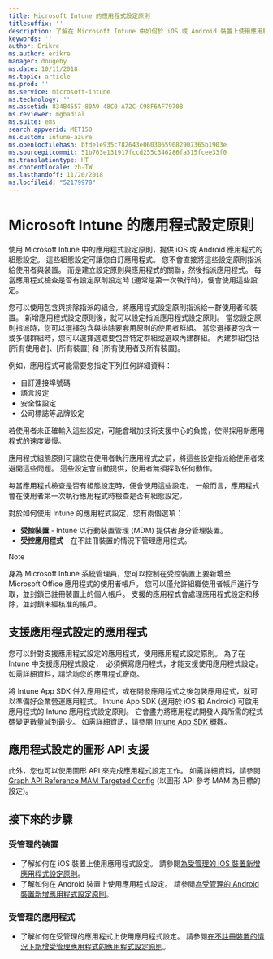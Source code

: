 ```yaml
---
title: Microsoft Intune 的應用程式設定原則
titlesuffix: ''
description: 了解在 Microsoft Intune 中如何於 iOS 或 Android 裝置上使用應用程式設定原則。
keywords: ''
author: Erikre
ms.author: erikre
manager: dougeby
ms.date: 10/11/2018
ms.topic: article
ms.prod: ''
ms.service: microsoft-intune
ms.technology: ''
ms.assetid: 834B4557-80A9-48C0-A72C-C98F6AF79708
ms.reviewer: mghadial
ms.suite: ems
search.appverid: MET150
ms.custom: intune-azure
ms.openlocfilehash: bfde1e935c782643e06030659082907365b1903e
ms.sourcegitcommit: 51b763e131917fccd255c346286fa515fcee33f0
ms.translationtype: HT
ms.contentlocale: zh-TW
ms.lasthandoff: 11/20/2018
ms.locfileid: "52179978"
---
```

# <a name="app-configuration-policies-for-microsoft-intune"></a>Microsoft Intune 的應用程式設定原則

使用 Microsoft Intune 中的應用程式設定原則，提供 iOS 或 Android 應用程式的組態設定。 這些組態設定可讓您自訂應用程式。 您不會直接將這些設定原則指派給使用者與裝置。 而是建立設定原則與應用程式的關聯，然後指派應用程式。 每當應用程式檢查是否有設定原則設定時 (通常是第一次執行時)，便會使用這些設定。

您可以使用包含與排除指派的組合，將應用程式設定原則指派給一群使用者和裝置。 新增應用程式設定原則後，就可以設定指派應用程式設定原則。 當您設定原則指派時，您可以選擇包含與排除要套用原則的使用者群組。 當您選擇要包含一或多個群組時，您可以選擇選取要包含特定群組或選取內建群組。 內建群組包括 [所有使用者]、[所有裝置] 和 [所有使用者及所有裝置]。

例如，應用程式可能需要您指定下列任何詳細資料：

- 自訂連接埠號碼
- 語言設定
- 安全性設定
- 公司標誌等品牌設定

若使用者未正確輸入這些設定，可能會增加技術支援中心的負擔，使得採用新應用程式的速度變慢。

應用程式組態原則可讓您在使用者執行應用程式之前，將這些設定指派給使用者來避開這些問題。 這些設定會自動提供，使用者無須採取任何動作。

每當應用程式檢查是否有組態設定時，便會使用這些設定。 一般而言，應用程式會在使用者第一次執行應用程式時檢查是否有組態設定。

對於如何使用 Intune 的應用程式設定，您有兩個選項：
 - **受控裝置** - Intune 以行動裝置管理 (MDM) 提供者身分管理裝置。
 - **受控應用程式** - 在不註冊裝置的情況下管理應用程式。

> [!NOTE]
> 身為 Microsoft Intune 系統管理員，您可以控制在受控裝置上要新增至 Microsoft Office 應用程式的使用者帳戶。 您可以僅允許組織使用者帳戶進行存取，並封鎖已註冊裝置上的個人帳戶。 支援的應用程式會處理應用程式設定和移除，並封鎖未經核准的帳戶。

## <a name="apps-that-support-app-configuration"></a>支援應用程式設定的應用程式

您可以針對支援應用程式設定的應用程式，使用應用程式設定原則。 為了在 Intune 中支援應用程式設定，　必須撰寫應用程式，才能支援使用應用程式設定。 如需詳細資料，請洽詢您的應用程式廠商。

將 Intune App SDK 併入應用程式，或在開發應用程式之後包裝應用程式，就可以準備好企業營運應用程式。 Intune App SDK (適用於 iOS 和 Android) 可啟用應用程式的 Intune 應用程式設定原則。 它會盡力將應用程式開發人員所需的程式碼變更數量減到最少。 如需詳細資訊，請參閱 [Intune App SDK 概觀](app-sdk.md)。

## <a name="graph-api-support-for-app-configuration"></a>應用程式設定的圖形 API 支援

此外，您也可以使用圖形 API 來完成應用程式設定工作。 如需詳細資料，請參閱 [Graph API Reference MAM Targeted Config](https://graph.microsoft.io/docs/api-reference/beta/api/intune_mam_targetedmanagedappconfiguration_create) (以圖形 API 參考 MAM 為目標的設定)。

## <a name="next-steps"></a>接下來的步驟

### <a name="managed-devices"></a>受管理的裝置

 - 了解如何在 iOS 裝置上使用應用程式設定。  請參閱[為受管理的 iOS 裝置新增應用程式設定原則](app-configuration-policies-use-ios.md)。
 - 了解如何在 Android 裝置上使用應用程式設定。  請參閱[為受管理的 Android 裝置新增應用程式設定原則](app-configuration-policies-use-android.md)。

### <a name="managed-apps"></a>受管理的應用程式

 - 了解如何在受管理的應用程式上使用應用程式設定。 請參閱[在不註冊裝置的情況下新增受管理應用程式的應用程式設定原則](app-configuration-policies-managed-app.md)。
